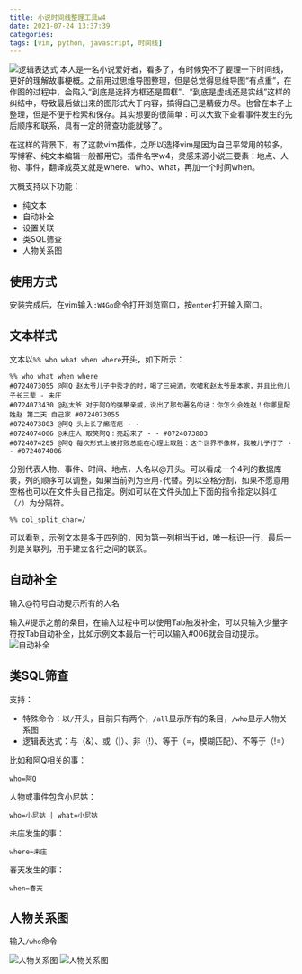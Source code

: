 ```yaml
---
title: 小说时间线整理工具w4
date: 2021-07-24 13:37:39
categories:
tags: [vim, python, javascript, 时间线]
---
```

![逻辑表达式](logic.png)
本人是一名小说爱好者，看多了，有时候免不了要理一下时间线，更好的理解故事梗概。之前用过思维导图整理，但是总觉得思维导图“有点重”，在作图的过程中，会陷入“到底是选择方框还是圆框”、“到底是虚线还是实线”这样的纠结中，导致最后做出来的图形式大于内容，搞得自己是精疲力尽。也曾在本子上整理，但是不便于检索和保存。其实想要的很简单：可以大致下查看事件发生的先后顺序和联系，具有一定的筛查功能就够了。

在这样的背景下，有了这款vim插件，之所以选择vim是因为自己平常用的较多，写博客、纯文本编辑一般都用它。插件名字w4，灵感来源小说三要素：地点、人物、事件，翻译成英文就是where、who、what，再加一个时间when。

大概支持以下功能：
- 纯文本
- 自动补全
- 设置关联
- 类SQL筛查
- 人物关系图

## 使用方式
安装完成后，在vim输入`:W4Go`命令打开浏览窗口，按`enter`打开输入窗口。

## 文本样式
文本以`%% who what when where`开头，如下所示：
```
%% who what when where
#0724073055 @阿Q 赵太爷儿子中秀才的时，喝了三碗酒，吹嘘和赵太爷是本家，并且比他儿子长三辈 - 未庄
#0724073430 @赵太爷 对于阿Q的强攀亲戚，说出了那句著名的话：你怎么会姓赵！你哪里配姓赵 第二天 自己家 #0724073055
#0724073803 @阿Q 头上长了癞疮疤 - -
#0724074006 @未庄人 取笑阿Q：亮起来了 - - #0724073803
#0724074205 @阿Q 每次形式上被打败总能在心理上取胜：这个世界不像样，我被儿子打了 - - #0724074006
```
分别代表人物、事件、时间、地点，人名以@开头。可以看成一个4列的数据库表，列的顺序可以调整，如果当前列为空用`-`代替。列以空格分割，如果不愿意用空格也可以在文件头自己指定。例如可以在文件头加上下面的指令指定以斜杠（`/`）为分隔符。
```
%% col_split_char=/
```
可以看到，示例文本是多于四列的，因为第一列相当于id，唯一标识一行，最后一列是关联列，用于建立各行之间的联系。

## 自动补全
输入@符号自动提示所有的人名

输入#提示之前的条目，在输入过程中可以使用Tab触发补全，可以只输入少量字符按Tab自动补全，比如示例文本最后一行可以输入#006就会自动提示。
![自动补全](autocmp.png)

## 类SQL筛查
支持：
- 特殊命令：以`/`开头，目前只有两个，`/all`显示所有的条目，`/who`显示人物关系图
- 逻辑表达式：与（&）、或（|）、非（!）、等于（=，模糊匹配）、不等于（!=）

比如和阿Q相关的事：
```
who=阿Q
```
人物或事件包含小尼姑：
```
who=小尼姑 | what=小尼姑
```
未庄发生的事：
```
where=未庄
```
春天发生的事：
```
when=春天
```

## 人物关系图
输入`/who`命令

![人物关系图](who1.png)
![人物关系图](who2.png)
